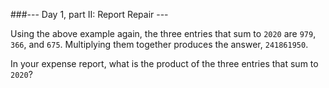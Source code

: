###--- Day 1, part II: Report Repair ---

Using the above example again, the three entries that sum to ```2020``` are ```979```, ```366```, and ```675```. Multiplying them together produces the answer, ```241861950```.

In your expense report, what is the product of the three entries that sum to ```2020```?
